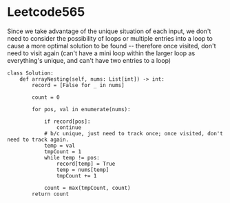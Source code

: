 # Leetcode565

Since we take advantage of the unique situation of each input, we don't need to consider the possibility of loops or multiple entries into a loop to cause a more optimal solution to be found -- therefore once visited, don't need to visit again (can't have a mini loop within the larger loop as everything's unique, and can't have two entries to a loop)

```
class Solution:
    def arrayNesting(self, nums: List[int]) -> int:
        record = [False for _ in nums]
        
        count = 0
        
        for pos, val in enumerate(nums):
            
            if record[pos]:
                continue
            # b/c unique, just need to track once; once visited, don't need to track again.
            temp = val
            tmpCount = 1
            while temp != pos:
                record[temp] = True
                temp = nums[temp]
                tmpCount += 1
            
            count = max(tmpCount, count)
        return count
```